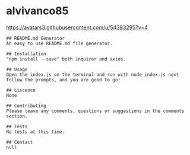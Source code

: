 # alvivanco85

https://avatars3.githubusercontent.com/u/54383295?v=4

    ## README.md Generator
    An easy to use README.md file generator.

    ## Installation
    "npm install --save" both inquirer and axios.

    ## Usage
    Open the index.js on the terminal and run with node index.js next follow the prompts, and you are good to go!

    ## Liscence
    None

    ## Contributing
    Please leave any comments, questions or suggestions in the comments section. 

    ## Tests
    No tests at this time.

    ## Contact
    null
